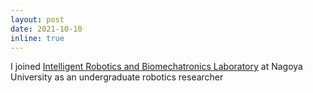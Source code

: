```yaml
---
layout: post
date: 2021-10-10
inline: true
---
```


I joined [Intelligent Robotics and Biomechatronics Laboratory](http://www.mein.nagoya-u.ac.jp/en/index.html) at Nagoya University as an undergraduate robotics researcher

